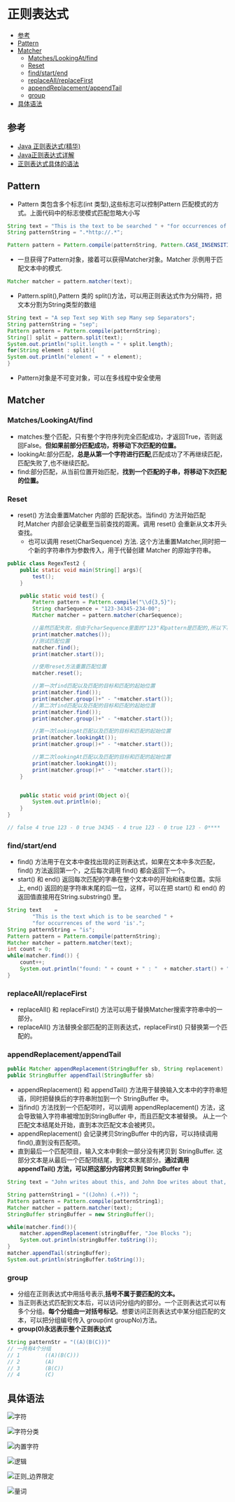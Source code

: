 # 正则表达式

- [参考](#参考)
- [Pattern](#pattern)
- [Matcher](#matcher)
    - [Matches/LookingAt/find](#matcheslookingatfind)
    - [Reset](#reset)
    - [find/start/end](#findstartend)
    - [replaceAll/replaceFirst](#replaceallreplacefirst)
    - [appendReplacement/appendTail](#appendreplacementappendtail)
    - [group](#group)
- [具体语法](#具体语法)

## 参考

- [Java 正则表达式(精华)](http://www.jianshu.com/p/984b5e31868e)
- [Java正则表达式详解](http://www.jianshu.com/p/169b19aaebb0)
- [正则表达式具体的语法](http://tool.oschina.net/apidocs/apidoc?api=jdk-zh)

## Pattern

- Pattern 类包含多个标志(int 类型),这些标志可以控制Pattern 匹配模式的方式。上面代码中的标志使模式匹配忽略大小写

```java
String text = "This is the text to be searched " + "for occurrences of the http:// pattern.";
String patternString = ".*http://.*";

Pattern pattern = Pattern.compile(patternString, Pattern.CASE_INSENSITIVE);
```

- 一旦获得了Pattern对象，接着可以获得Matcher对象。Matcher 示例用于匹配文本中的模式.

```java
Matcher matcher = pattern.matcher(text);
```

- Pattern.split(),Pattern 类的 split()方法，可以用正则表达式作为分隔符，把文本分割为String类型的数组

```java
String text = "A sep Text sep With sep Many sep Separators";
String patternString = "sep";
Pattern pattern = Pattern.compile(patternString);
String[] split = pattern.split(text);
System.out.println("split.length = " + split.length);
for(String element : split){
System.out.println("element = " + element);
}
```

- Pattern对象是不可变对象，可以在多线程中安全使用

## Matcher

### Matches/LookingAt/find

- matches:整个匹配，只有整个字符序列完全匹配成功，才返回True，否则返回False。**但如果前部分匹配成功，将移动下次匹配的位置。**
- lookingAt:部分匹配，**总是从第一个字符进行匹配**,匹配成功了不再继续匹配，匹配失败了,也不继续匹配。
- find:部分匹配，从当前位置开始匹配，**找到一个匹配的子串，将移动下次匹配的位置。**

### Reset

- reset() 方法会重置Matcher 内部的 匹配状态。当find() 方法开始匹配时,Matcher 内部会记录截至当前查找的距离。调用 reset() 会重新从文本开头查找。
   - 也可以调用 reset(CharSequence) 方法. 这个方法重置Matcher,同时把一个新的字符串作为参数传入，用于代替创建 Matcher 的原始字符串。

```java
public class RegexTest2 {
    public static void main(String[] args){
        test();
    }

    public static void test() {
        Pattern pattern = Pattern.compile("\\d{3,5}");
        String charSequence = "123-34345-234-00";
        Matcher matcher = pattern.matcher(charSequence);

        //虽然匹配失败，但由于charSequence里面的"123"和pattern是匹配的,所以下次的匹配从位置4开始
        print(matcher.matches());
        //测试匹配位置
        matcher.find();
        print(matcher.start());

        //使用reset方法重置匹配位置
        matcher.reset();

        //第一次find匹配以及匹配的目标和匹配的起始位置
        print(matcher.find());
        print(matcher.group()+" - "+matcher.start());
        //第二次find匹配以及匹配的目标和匹配的起始位置
        print(matcher.find());
        print(matcher.group()+" - "+matcher.start());

        //第一次lookingAt匹配以及匹配的目标和匹配的起始位置
        print(matcher.lookingAt());
        print(matcher.group()+" - "+matcher.start());

        //第二次lookingAt匹配以及匹配的目标和匹配的起始位置
        print(matcher.lookingAt());
        print(matcher.group()+" - "+matcher.start());
    }


    public static void print(Object o){
        System.out.println(o);
    }
}

// false 4 true 123 - 0 true 34345 - 4 true 123 - 0 true 123 - 0****
```

### find/start/end

- find() 方法用于在文本中查找出现的正则表达式，如果在文本中多次匹配，find() 方法返回第一个，之后每次调用 find() 都会返回下一个。
- start() 和 end() 返回每次匹配的字串在整个文本中的开始和结束位置。实际上, end() 返回的是字符串末尾的后一位，这样，可以在把 start() 和 end() 的返回值直接用在String.substring() 里。

```java
String text    =
        "This is the text which is to be searched " +
        "for occurrences of the word 'is'.";
String patternString = "is";
Pattern pattern = Pattern.compile(patternString);
Matcher matcher = pattern.matcher(text);
int count = 0;
while(matcher.find()) {
    count++;
    System.out.println("found: " + count + " : "  + matcher.start() + " - " + matcher.end());
}
```

### replaceAll/replaceFirst

- replaceAll() 和 replaceFirst() 方法可以用于替换Matcher搜索字符串中的一部分。
- replaceAll() 方法替换全部匹配的正则表达式，replaceFirst() 只替换第一个匹配的。

### appendReplacement/appendTail

```java
public Matcher appendReplacement(StringBuffer sb, String replacement)
public StringBuffer appendTail(StringBuffer sb)
```

- appendReplacement() 和 appendTail() 方法用于替换输入文本中的字符串短语，同时把替换后的字符串附加到一个 StringBuffer 中。
- 当find() 方法找到一个匹配项时，可以调用 appendReplacement() 方法，这会导致输入字符串被增加到StringBuffer 中，而且匹配文本被替换。 从上一个匹配文本结尾处开始，直到本次匹配文本会被拷贝。
- appendReplacement() 会记录拷贝StringBuffer 中的内容，可以持续调用find(),直到没有匹配项。
- 直到最后一个匹配项目，输入文本中剩余一部分没有拷贝到 StringBuffer. 这部分文本是从最后一个匹配项结尾，到文本末尾部分。**通过调用 appendTail() 方法，可以把这部分内容拷贝到 StringBuffer 中**

```java
String text = "John writes about this, and John Doe writes about that, and John Wayne writes about everything.";

String patternString1 = "((John) (.+?)) ";
Pattern pattern = Pattern.compile(patternString1);
Matcher matcher = pattern.matcher(text);
StringBuffer stringBuffer = new StringBuffer();

while(matcher.find()){
    matcher.appendReplacement(stringBuffer, "Joe Blocks ");
    System.out.println(stringBuffer.toString());
}
matcher.appendTail(stringBuffer);
System.out.println(stringBuffer.toString());

```

### group

- 分组在正则表达式中用括号表示,**括号不属于要匹配的文本。**
- 当正则表达式匹配到文本后，可以访问分组内的部分。一个正则表达式可以有多个分组。**每个分组由一对括号标记**。想要访问正则表达式中某分组匹配的文本，可以把分组编号传入 group(int groupNo)方法。
- **group(0)永远表示整个正则表达式**

```java
String patternStr = "((A)(B(C)))"
// 一共有4个分组
// 1        ((A)(B(C)))
// 2        (A)
// 3        (B(C))
// 4        (C)
```

## 具体语法

![字符](./../../image-resources/regex/正则_字符.png)

![字符分类](./../../image-resources/regex/正则_字符分类.png)

![内置字符](./../../image-resources/regex/正则_内置字符.png)

![逻辑](./../../image-resources/regex/正则_逻辑.png)

![正则_边界限定](./../../image-resources/regex/正则_边界限定.png)

![量词](./../../image-resources/regex/正则_量词.png)
